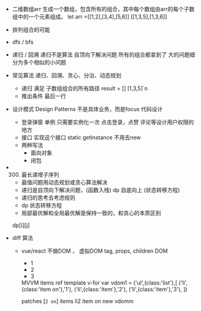 - 二维数组arr 生成一个数组，包含所有的组合，其中每个数组由arr的每个子数组中的一个元素组成。
let arr =[[1,2],[3,4],[5,6]]
[[1,3,5],[1,3,6]]
- 排列组合的可能
- dfs / bfs
- 递归 / 回溯
    递归不是算法
    自顶向下解决问题
    所有的组合都拿到了 大的问题细分为多个相似的小问题

- 常见算法
    递归、回溯、贪心、分治、动态规划
    - 递归 满足
        子数组组合的所有路径
        result = []
        [1,3,5]`n
    - 推出条件 最后一行

- 设计模式 Design Patterns
    不是具体业务，而是focus 代码设计
    - 登录弹窗
        单例 只需要实例化一次
        点击登录，点赞 评论等设计用户权限的地方
    - 接口 实现这个接口
        static getInstance 不用去new
    - 两种写法
        - 面向对象
        - 闭包
    
- 300. 最长递增子序列
    - 最值问题用动态规划或贪心算法解决
    - 递归是自顶向下解决问题，(函数入栈) dp 自底向上 (状态转移方程)
    - 递归的思考去考虑规则
    - dp 状态转移方程
    - 局部最优解和全局最优解是保持一致的，和贪心的本质区别

    dp[i][j]

- diff 算法
    - vue/react 不做DOM ， 虚拟DOM  tag, props, children
        DOM
        <ul class='list'>
            <li class="item on">1</li>
            <li class="item">2</li>
            <li class="item">3</li>
        </ul>
        MVVM items ref   template  v-for
        var vdom1 = ('ul',{class:'list'},[
            ('li',{class:'item on'},'1'),
            ('li',{class:'item'},'2'),
            ('li',{class:'item'},'3'),
        ])

        patches [`2 on`]
        items li2 item on new  vdomm